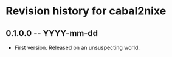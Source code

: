 # Revision history for cabal2nixe

## 0.1.0.0  -- YYYY-mm-dd

* First version. Released on an unsuspecting world.

